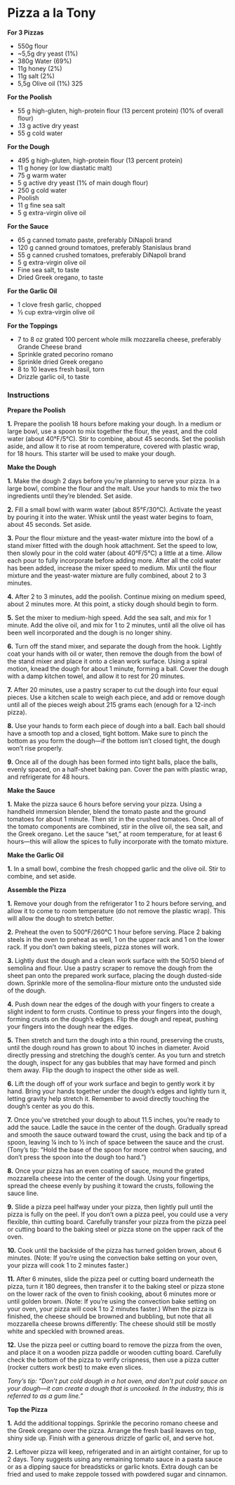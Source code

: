 # Pizza a la Tony

**For 3 Pizzas**
- 550g flour
- ~5,5g dry yeast (1%)
- 380g Water (69%)
- 11g honey (2%)
- 11g salt (2%)
- 5,5g Olive oil (1%)
325

**For the Poolish**
- 55 g high-gluten, high-protein flour (13 percent protein) (10% of overall flour)
- .13 g active dry yeast
- 55 g cold water

**For the Dough**
- 495 g high-gluten, high-protein flour (13 percent protein)
- 11 g honey (or low diastatic malt)
- 75 g warm water
- 5 g active dry yeast (1% of main dough flour)
- 250 g cold water
- Poolish
- 11 g fine sea salt
- 5 g extra-virgin olive oil

**For the Sauce**

- 65 g canned tomato paste, preferably DiNapoli brand
- 120 g canned ground tomatoes, preferably Stanislaus brand
- 55 g canned crushed tomatoes, preferably DiNapoli brand
- 5 g extra-virgin olive oil
- Fine sea salt, to taste
- Dried Greek oregano, to taste

**For the Garlic Oil**

- 1 clove fresh garlic, chopped
- ½ cup extra-virgin olive oil

**For the Toppings**
- 7 to 8 oz grated 100 percent whole milk mozzarella cheese, preferably Grande Cheese brand
- Sprinkle grated pecorino romano
- Sprinkle dried Greek oregano
- 8 to 10 leaves fresh basil, torn
- Drizzle garlic oil, to taste

### Instructions 
**Prepare the Poolish**

**1.** Prepare the poolish 18 hours before making your dough. In a medium or large bowl, use a spoon to mix together the flour, the yeast, and the cold water (about 40°F/5°C). Stir to combine, about 45 seconds. Set the poolish aside, and allow it to rise at room temperature, covered with plastic wrap, for 18 hours. This starter will be used to make your dough.

**Make the Dough**

**1.** Make the dough 2 days before you’re planning to serve your pizza. In a large bowl, combine the flour and the malt. Use your hands to mix the two ingredients until they’re blended. Set aside.

**2.** Fill a small bowl with warm water (about 85°F/30°C). Activate the yeast by pouring it into the water. Whisk until the yeast water begins to foam, about 45 seconds. Set aside.

**3.** Pour the flour mixture and the yeast-water mixture into the bowl of a stand mixer fitted with the dough hook attachment. Set the speed to low, then slowly pour in the cold water (about 40°F/5°C) a little at a time. Allow each pour to fully incorporate before adding more. After all the cold water has been added, increase the mixer speed to medium. Mix until the flour mixture and the yeast-water mixture are fully combined, about 2 to 3 minutes.

**4.** After 2 to 3 minutes, add the poolish. Continue mixing on medium speed, about 2 minutes more. At this point, a sticky dough should begin to form.

**5.** Set the mixer to medium-high speed. Add the sea salt, and mix for 1 minute. Add the olive oil, and mix for 1 to 2 minutes, until all the olive oil has been well incorporated and the dough is no longer shiny.

**6.** Turn off the stand mixer, and separate the dough from the hook. Lightly coat your hands with oil or water, then remove the dough from the bowl of the stand mixer and place it onto a clean work surface. Using a spiral motion, knead the dough for about 1 minute, forming a ball. Cover the dough with a damp kitchen towel, and allow it to rest for 20 minutes.

**7.** After 20 minutes, use a pastry scraper to cut the dough into four equal pieces. Use a kitchen scale to weigh each piece, and add or remove dough until all of the pieces weigh about 215 grams each (enough for a 12-inch pizza).

**8.** Use your hands to form each piece of dough into a ball. Each ball should have a smooth top and a closed, tight bottom. Make sure to pinch the bottom as you form the dough—if the bottom isn’t closed tight, the dough won’t rise properly.

**9.** Once all of the dough has been formed into tight balls, place the balls, evenly spaced, on a half-sheet baking pan. Cover the pan with plastic wrap, and refrigerate for 48 hours.

**Make the Sauce**

**1.** Make the pizza sauce 6 hours before serving your pizza. Using a handheld immersion blender, blend the tomato paste and the ground tomatoes for about 1 minute. Then stir in the crushed tomatoes. Once all of the tomato components are combined, stir in the olive oil, the sea salt, and the Greek oregano. Let the sauce “set,” at room temperature, for at least 6 hours—this will allow the spices to fully incorporate with the tomato mixture.

**Make the Garlic Oil**

**1.** In a small bowl, combine the fresh chopped garlic and the olive oil. Stir to combine, and set aside.

**Assemble the Pizza**

**1.** Remove your dough from the refrigerator 1 to 2 hours before serving, and allow it to come to room temperature (do not remove the plastic wrap). This will allow the dough to stretch better.

**2.** Preheat the oven to 500°F/260°C 1 hour before serving. Place 2 baking steels in the oven to preheat as well, 1 on the upper rack and 1 on the lower rack. If you don’t own baking steels, pizza stones will work.

**3.** Lightly dust the dough and a clean work surface with the 50/50 blend of semolina and flour. Use a pastry scraper to remove the dough from the sheet pan onto the prepared work surface, placing the dough dusted-side down. Sprinkle more of the semolina-flour mixture onto the undusted side of the dough.

**4.** Push down near the edges of the dough with your fingers to create a slight indent to form crusts. Continue to press your fingers into the dough, forming crusts on the dough’s edges. Flip the dough and repeat, pushing your fingers into the dough near the edges.

**5.** Then stretch and turn the dough into a thin round, preserving the crusts, until the dough round has grown to about 10 inches in diameter. Avoid directly pressing and stretching the dough’s center. As you turn and stretch the dough, inspect for any gas bubbles that may have formed and pinch them away. Flip the dough to inspect the other side as well.

**6.** Lift the dough off of your work surface and begin to gently work it by hand. Bring your hands together under the dough’s edges and lightly turn it, letting gravity help stretch it. Remember to avoid directly touching the dough’s center as you do this.

**7.** Once you’ve stretched your dough to about 11.5 inches, you’re ready to add the sauce. Ladle the sauce in the center of the dough. Gradually spread and smooth the sauce outward toward the crust, using the back and tip of a spoon, leaving ¼ inch to ½ inch of space between the sauce and the crust. (Tony’s tip: “Hold the base of the spoon for more control when saucing, and don’t press the spoon into the dough too hard.”)

**8.** Once your pizza has an even coating of sauce, mound the grated mozzarella cheese into the center of the dough. Using your fingertips, spread the cheese evenly by pushing it toward the crusts, following the sauce line.

**9.** Slide a pizza peel halfway under your pizza, then lightly pull until the pizza is fully on the peel. If you don’t own a pizza peel, you could use a very flexible, thin cutting board. Carefully transfer your pizza from the pizza peel or cutting board to the baking steel or pizza stone on the upper rack of the oven.

**10.** Cook until the backside of the pizza has turned golden brown, about 6 minutes. (Note: If you’re using the convection bake setting on your oven, your pizza will cook 1 to 2 minutes faster.)

**11.** After 6 minutes, slide the pizza peel or cutting board underneath the pizza, turn it 180 degrees, then transfer it to the baking steel or pizza stone on the lower rack of the oven to finish cooking, about 6 minutes more or until golden brown. (Note: If you’re using the convection bake setting on your oven, your pizza will cook 1 to 2 minutes faster.) When the pizza is finished, the cheese should be browned and bubbling, but note that all mozzarella cheese browns differently: The cheese should still be mostly white and speckled with browned areas.

**12.** Use the pizza peel or cutting board to remove the pizza from the oven, and place it on a wooden pizza paddle or wooden cutting board. Carefully check the bottom of the pizza to verify crispness, then use a pizza cutter (rocker cutters work best) to make even slices.

_Tony’s tip: “Don’t put cold dough in a hot oven, and don’t put cold sauce on your dough—it can create a dough that is uncooked. In the industry, this is referred to as a gum line.”_

**Top the Pizza**

**1.** Add the additional toppings. Sprinkle the pecorino romano cheese and the Greek oregano over the pizza. Arrange the fresh basil leaves on top, shiny side up. Finish with a generous drizzle of garlic oil, and serve hot.

**2.** Leftover pizza will keep, refrigerated and in an airtight container, for up to 2 days. Tony suggests using any remaining tomato sauce in a pasta sauce or as a dipping sauce for breadsticks or garlic knots. Extra dough can be fried and used to make zeppole tossed with powdered sugar and cinnamon.